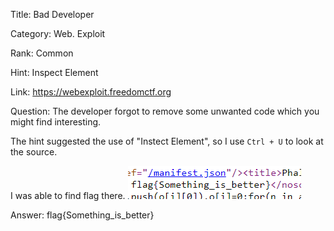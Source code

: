 Title: Bad Developer

Category: Web. Exploit

Rank: Common

Hint: Inspect Element

Link: https://webexploit.freedomctf.org

Question: The developer forgot to remove some unwanted code which you might find interesting.

The hint suggested the use of "Instect Element", so I use `Ctrl + U` to look at the source.

I was able to find flag there.
![bad dev](./Images/badDev.png)

Answer: flag{Something_is_better}